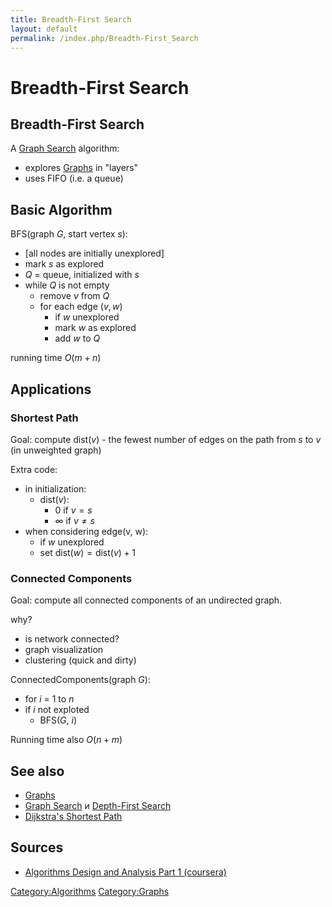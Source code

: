 ```yaml
---
title: Breadth-First Search
layout: default
permalink: /index.php/Breadth-First_Search
---
```


# Breadth-First Search

## Breadth-First Search
A [Graph Search](Graph_Search) algorithm:
- explores [Graphs](Graphs) in "layers"
- uses FIFO (i.e. a queue)

## Basic Algorithm
BFS(graph $G$, start vertex $s$):
- [all nodes are initially unexplored]
- mark $s$ as explored
- $Q$ = queue, initialized with $s$
- while $Q$ is not empty
  - remove $v$ from $Q$
  - for each edge $(v, w)$
    - if $w$ unexplored
    - mark $w$ as explored
    - add $w$ to $Q$

running time $O(m + n)$

## Applications
### Shortest Path
Goal: compute $\text{dist}(v)$ - the fewest number of edges on the path from $s$ to $v$ (in unweighted graph)

Extra code:
- in initialization:
  - $\text{dist}(v)$:
    - $0$ if $v = s$
    - $\infty$ if $v \ne s$
- when considering edge(v, w):
  - if $w$ unexplored
  - set $\text{dist}(w) = \text{dist}(v) + 1$


### Connected Components
Goal: compute all connected components of an undirected graph.

why?
- is network connected?
- graph visualization
- clustering (quick and dirty)

ConnectedComponents(graph $G$):
- for $i$ = 1 to $n$
- if $i$ not exploted
  - BFS($G$, $i$)

Running time also $O(n + m)$

## See also
- [Graphs](Graphs)
- [Graph Search](Graph_Search) и [Depth-First Search](Depth-First_Search)
- [Dijkstra's Shortest Path](Dijkstra's_Shortest_Path)


## Sources
- [Algorithms Design and Analysis Part 1 (coursera)](Algorithms_Design_and_Analysis_Part_1_(coursera))

[Category:Algorithms](Category_Algorithms)
[Category:Graphs](Category_Graphs)